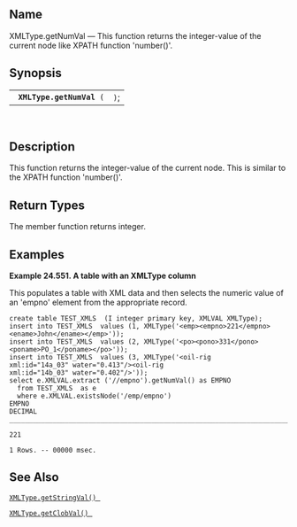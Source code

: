 <div id="fn_xmltype.getnumval" class="refentry">

<div class="titlepage">

</div>

<div class="refnamediv">

## Name

XMLType.getNumVal — This function returns the integer-value of the
current node like XPATH function 'number()'.

</div>

<div class="refsynopsisdiv">

## Synopsis

<div id="fsyn_xmltype.getnumval" class="funcsynopsis">

|                                |      |
|--------------------------------|------|
| ` `**`XMLType.getNumVal`**` (` | `)`; |

<div class="funcprototype-spacer">

 

</div>

</div>

</div>

<div id="desc_xmltype.getnumval" class="refsect1">

## Description

This function returns the integer-value of the current node. This is
similar to the XPATH function 'number()'.

</div>

<div id="ret_xmltype.getnumval" class="refsect1">

## Return Types

The member function returns integer.

</div>

<div id="examples_xmltype.getnumval" class="refsect1">

## Examples

<div id="ex_xmltype.getnumval" class="example">

**Example 24.551. A table with an XMLType column**

<div class="example-contents">

This populates a table with XML data and then selects the numeric value
of an 'empno' element from the appropriate record.

``` screen
create table TEST_XMLS  (I integer primary key, XMLVAL XMLType);
insert into TEST_XMLS  values (1, XMLType('<emp><empno>221</empno><ename>John</ename></emp>'));
insert into TEST_XMLS  values (2, XMLType('<po><pono>331</pono><poname>PO_1</poname></po>'));
insert into TEST_XMLS  values (3, XMLType('<oil-rig
xml:id="14a_03" water="0.413"/><oil-rig
xml:id="14b_03" water="0.402"/>'));
select e.XMLVAL.extract ('//empno').getNumVal() as EMPNO
  from TEST_XMLS  as e
  where e.XMLVAL.existsNode('/emp/empno')
EMPNO
DECIMAL
_______________________________________________________________________________

221

1 Rows. -- 00000 msec.
```

</div>

</div>

  

</div>

<div id="seealso_xmltype.getnumval" class="refsect1">

## See Also

<a href="fn_xmltype.getstringval.html" class="link"
title="XMLType.getStringVal"><code
class="function">XMLType.getStringVal() </code></a>

<a href="fn_xmltype.getclobval.html" class="link"
title="XMLType.getClobVal"><code
class="function">XMLType.getClobVal() </code></a>

</div>

</div>
